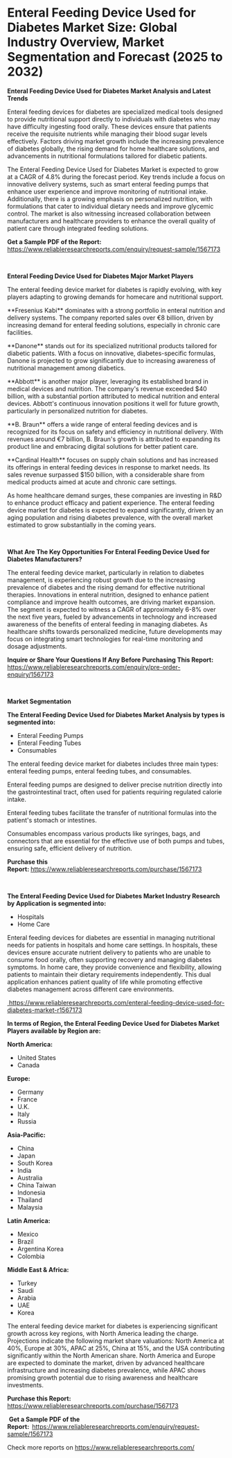 <p><h1>Enteral Feeding Device Used for Diabetes Market Size: Global Industry Overview, Market Segmentation and Forecast (2025 to 2032)</h1></p><p><strong>Enteral Feeding Device Used for Diabetes Market Analysis and Latest Trends</strong></p>
<p><p>Enteral feeding devices for diabetes are specialized medical tools designed to provide nutritional support directly to individuals with diabetes who may have difficulty ingesting food orally. These devices ensure that patients receive the requisite nutrients while managing their blood sugar levels effectively. Factors driving market growth include the increasing prevalence of diabetes globally, the rising demand for home healthcare solutions, and advancements in nutritional formulations tailored for diabetic patients.</p><p>The Enteral Feeding Device Used for Diabetes Market is expected to grow at a CAGR of 4.8% during the forecast period. Key trends include a focus on innovative delivery systems, such as smart enteral feeding pumps that enhance user experience and improve monitoring of nutritional intake. Additionally, there is a growing emphasis on personalized nutrition, with formulations that cater to individual dietary needs and improve glycemic control. The market is also witnessing increased collaboration between manufacturers and healthcare providers to enhance the overall quality of patient care through integrated feeding solutions.</p></p>
<p><strong>Get a Sample PDF of the Report:&nbsp;</strong> <a href="https://www.reliableresearchreports.com/enquiry/request-sample/1567173?utm_campaign=3383&utm_medium=2&utm_source=Github&utm_content=ia&utm_term=22032025&utm_id=enteral-feeding-device-used-for-diabetes">https://www.reliableresearchreports.com/enquiry/request-sample/1567173</a></p>
<p>&nbsp;</p>
<p><strong>Enteral Feeding Device Used for Diabetes Major Market Players</strong></p>
<p><p>The enteral feeding device market for diabetes is rapidly evolving, with key players adapting to growing demands for homecare and nutritional support. </p><p>**Fresenius Kabi** dominates with a strong portfolio in enteral nutrition and delivery systems. The company reported sales over €8 billion, driven by increasing demand for enteral feeding solutions, especially in chronic care facilities.</p><p>**Danone** stands out for its specialized nutritional products tailored for diabetic patients. With a focus on innovative, diabetes-specific formulas, Danone is projected to grow significantly due to increasing awareness of nutritional management among diabetics.</p><p>**Abbott** is another major player, leveraging its established brand in medical devices and nutrition. The company's revenue exceeded $40 billion, with a substantial portion attributed to medical nutrition and enteral devices. Abbott's continuous innovation positions it well for future growth, particularly in personalized nutrition for diabetes.</p><p>**B. Braun** offers a wide range of enteral feeding devices and is recognized for its focus on safety and efficiency in nutritional delivery. With revenues around €7 billion, B. Braun's growth is attributed to expanding its product line and embracing digital solutions for better patient care.</p><p>**Cardinal Health** focuses on supply chain solutions and has increased its offerings in enteral feeding devices in response to market needs. Its sales revenue surpassed $150 billion, with a considerable share from medical products aimed at acute and chronic care settings. </p><p>As home healthcare demand surges, these companies are investing in R&D to enhance product efficacy and patient experience. The enteral feeding device market for diabetes is expected to expand significantly, driven by an aging population and rising diabetes prevalence, with the overall market estimated to grow substantially in the coming years.</p></p>
<p>&nbsp;</p>
<p><strong>What Are The Key Opportunities For Enteral Feeding Device Used for Diabetes Manufacturers?</strong></p>
<p><p>The enteral feeding device market, particularly in relation to diabetes management, is experiencing robust growth due to the increasing prevalence of diabetes and the rising demand for effective nutritional therapies. Innovations in enteral nutrition, designed to enhance patient compliance and improve health outcomes, are driving market expansion. The segment is expected to witness a CAGR of approximately 6-8% over the next five years, fueled by advancements in technology and increased awareness of the benefits of enteral feeding in managing diabetes. As healthcare shifts towards personalized medicine, future developments may focus on integrating smart technologies for real-time monitoring and dosage adjustments.</p></p>
<p><strong>Inquire or Share Your Questions If Any Before Purchasing This Report:</strong> <a href="https://www.reliableresearchreports.com/enquiry/pre-order-enquiry/1567173?utm_campaign=3383&utm_medium=2&utm_source=Github&utm_content=ia&utm_term=22032025&utm_id=enteral-feeding-device-used-for-diabetes">https://www.reliableresearchreports.com/enquiry/pre-order-enquiry/1567173</a></p>
<p>&nbsp;</p>
<p><strong>Market Segmentation</strong></p>
<p><strong>The Enteral Feeding Device Used for Diabetes Market Analysis by types is segmented into:</strong></p>
<p><ul><li>Enteral Feeding Pumps</li><li>Enteral Feeding Tubes</li><li>Consumables</li></ul></p>
<p><p>The enteral feeding device market for diabetes includes three main types: enteral feeding pumps, enteral feeding tubes, and consumables. </p><p>Enteral feeding pumps are designed to deliver precise nutrition directly into the gastrointestinal tract, often used for patients requiring regulated calorie intake. </p><p>Enteral feeding tubes facilitate the transfer of nutritional formulas into the patient's stomach or intestines. </p><p>Consumables encompass various products like syringes, bags, and connectors that are essential for the effective use of both pumps and tubes, ensuring safe, efficient delivery of nutrition.</p></p>
<p><strong>Purchase this Report:&nbsp;</strong><a href="https://www.reliableresearchreports.com/purchase/1567173?utm_campaign=3383&utm_medium=2&utm_source=Github&utm_content=ia&utm_term=22032025&utm_id=enteral-feeding-device-used-for-diabetes">https://www.reliableresearchreports.com/purchase/1567173</a></p>
<p>&nbsp;</p>
<p><strong>The Enteral Feeding Device Used for Diabetes Market Industry Research by Application is segmented into:</strong></p>
<p><ul><li>Hospitals</li><li>Home Care</li></ul></p>
<p><p>Enteral feeding devices for diabetes are essential in managing nutritional needs for patients in hospitals and home care settings. In hospitals, these devices ensure accurate nutrient delivery to patients who are unable to consume food orally, often supporting recovery and managing diabetes symptoms. In home care, they provide convenience and flexibility, allowing patients to maintain their dietary requirements independently. This dual application enhances patient quality of life while promoting effective diabetes management across different care environments.</p></p>
<p><a href="https://www.reliableresearchreports.com/enteral-feeding-device-used-for-diabetes-market-r1567173?utm_campaign=3383&utm_medium=2&utm_source=Github&utm_content=ia&utm_term=22032025&utm_id=enteral-feeding-device-used-for-diabetes">&nbsp;https://www.reliableresearchreports.com/enteral-feeding-device-used-for-diabetes-market-r1567173</a></p>
<p><strong>In terms of Region, the Enteral Feeding Device Used for Diabetes Market Players available by Region are:</strong></p>
<p>
    <p> <strong> North America: </strong>
        <ul>
            <li>United States</li>
            <li>Canada</li>
        </ul>
        </p> 
    <p> <strong> Europe: </strong>
        <ul>
            <li>Germany</li>
            <li>France</li>
            <li>U.K.</li>
            <li>Italy</li>
            <li>Russia</li>
        </ul>
        </p> 
    <p> <strong> Asia-Pacific: </strong>
        <ul>
            <li>China</li>
            <li>Japan</li>
            <li>South Korea</li>
            <li>India</li>
            <li>Australia</li>
            <li>China Taiwan</li>
            <li>Indonesia</li>
            <li>Thailand</li>
            <li>Malaysia</li>
        </ul>
        </p> 
    <p> <strong> Latin America: </strong>
        <ul>
            <li>Mexico</li>
            <li>Brazil</li>
            <li>Argentina Korea</li>
            <li>Colombia</li>
        </ul>
        </p> 
    <p> <strong> Middle East & Africa: </strong>
        <ul>
            <li>Turkey</li>
            <li>Saudi</li>
            <li>Arabia</li>
            <li>UAE</li>
            <li>Korea</li>
        </ul>
    </p>
    </p>
<p><p>The enteral feeding device market for diabetes is experiencing significant growth across key regions, with North America leading the charge. Projections indicate the following market share valuations: North America at 40%, Europe at 30%, APAC at 25%, China at 15%, and the USA contributing significantly within the North American share. North America and Europe are expected to dominate the market, driven by advanced healthcare infrastructure and increasing diabetes prevalence, while APAC shows promising growth potential due to rising awareness and healthcare investments.</p></p>
<p><strong>Purchase this Report: </strong><a href="https://www.reliableresearchreports.com/purchase/1567173?utm_campaign=3383&utm_medium=2&utm_source=Github&utm_content=ia&utm_term=22032025&utm_id=enteral-feeding-device-used-for-diabetes">https://www.reliableresearchreports.com/purchase/1567173</a></p>
<p>&nbsp;<strong>Get a Sample PDF of the Report:&nbsp;&nbsp;</strong><a href="https://www.reliableresearchreports.com/enquiry/request-sample/1567173?utm_campaign=3383&utm_medium=2&utm_source=Github&utm_content=ia&utm_term=22032025&utm_id=enteral-feeding-device-used-for-diabetes">https://www.reliableresearchreports.com/enquiry/request-sample/1567173</a></p>
<p><strong></strong></p>
<p>Check more reports on <a href="https://www.reliableresearchreports.com/?utm_campaign=3383&utm_medium=2&utm_source=Github&utm_content=ia&utm_term=22032025&utm_id=enteral-feeding-device-used-for-diabetes">https://www.reliableresearchreports.com/</a></p>